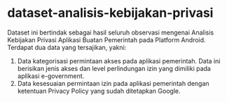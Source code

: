# dataset-analisis-kebijakan-privasi
Dataset ini bertindak sebagai hasil seluruh observasi mengenai Analisis Kebijakan Privasi Aplikasi Buatan Pemerintah pada Platform Android. Terdapat dua data yang tersajikan, yakni:

1. Data kategorisasi permintaan akses pada aplikasi pemerintah. Data ini berisikan jenis akses dan level perlindungan izin yang dimiliki pada aplikasi e-government.
2. Data kesesuaian permintaan izin pada aplikasi pemerintah dengan ketentuan Privacy Policy yang sudah ditetapkan Google.
